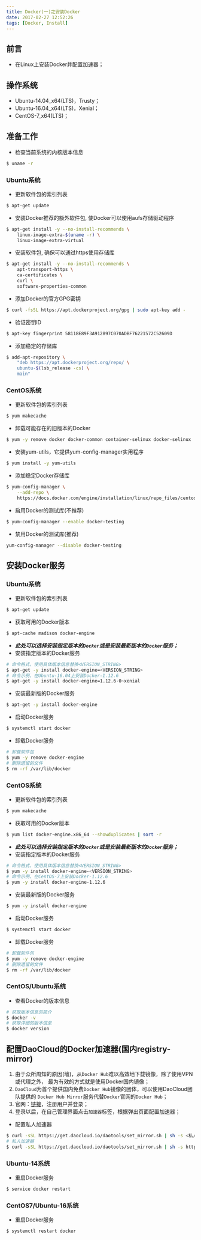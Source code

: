 ```yaml
---
title: Docker(一)之安装Docker
date: 2017-02-27 12:52:26
tags: [Docker, Install]
---
```


## 前言
+ 在Linux上安装Docker并配置加速器；

## 操作系统
+ Ubuntu-14.04_x64(LTS)，Trusty；
+ Ubuntu-16.04_x64(LTS)，Xenial；
+ CentOS-7_x64(LTS)；

<!-- more -->

## 准备工作
+ 检查当前系统的内核版本信息
```bash
$ uname -r
```
### Ubuntu系统
+ 更新软件包的索引列表
```bash
$ apt-get update
```
+ 安装Docker推荐的额外软件包, 使Docker可以使用aufs存储驱动程序
```bash
$ apt-get install -y --no-install-recommends \
    linux-image-extra-$(uname -r) \
    linux-image-extra-virtual
```
+ 安装软件包, 确保可以通过https使用存储库
```bash
$ apt-get install -y --no-install-recommends \
    apt-transport-https \
    ca-certificates \
    curl \
    software-properties-common
```
+ 添加Docker的官方GPG密钥
```bash
$ curl -fsSL https://apt.dockerproject.org/gpg | sudo apt-key add -
```
+ 验证密钥ID
```bash
$ apt-key fingerprint 58118E89F3A912897C070ADBF76221572C52609D
```
+ 添加稳定的存储库
```bash
$ add-apt-repository \
    "deb https://apt.dockerproject.org/repo/ \
    ubuntu-$(lsb_release -cs) \
    main"
```

### CentOS系统
+ 更新软件包的索引列表
```bash
$ yum makecache
```
+ 卸载可能存在的旧版本的Docker
```bash
$ yum -y remove docker docker-common container-selinux docker-selinux
```
+ 安装yum-utils，它提供yum-config-manager实用程序
```bash
$ yum install -y yum-utils
```
+ 添加稳定Docker存储库
```bash
$ yum-config-manager \
    --add-repo \
    https://docs.docker.com/engine/installation/linux/repo_files/centos/docker.repo
```
+ 启用Docker的测试库(不推荐)
```bash
$ yum-config-manager --enable docker-testing
```
+ 禁用Docker的测试库(推荐)
```bash
yum-config-manager --disable docker-testing
```

## 安装Docker服务
### Ubuntu系统
+ 更新软件包的索引列表
```bash
$ apt-get update
```
+ 获取可用的Docker版本
```bash
$ apt-cache madison docker-engine
```
+ **_此处可以选择安装指定版本的`Docker`或是安装最新版本的`Docker`服务；_**
+ 安装指定版本的Docker服务
```bash
# 命令格式，使用具体版本信息替换<VERSION_STRING>
$ apt-get -y install docker-engine=<VERSION_STRING>
# 命令示例，在Ubuntu-16.04上安装Docker-1.12.6
$ apt-get -y install docker-engine=1.12.6-0~xenial
```
+ 安装最新版的Docker服务
```bash
$ apt-get -y install docker-engine
```
+ 启动Docker服务
```bash
$ systemctl start docker
```
+ 卸载Docker服务
```bash
# 卸载软件包
$ yum -y remove docker-engine
# 删除遗留的文件
$ rm -rf /var/lib/docker
```
### CentOS系统
+ 更新软件包的索引列表
```bash
$ yum makecache
```
+ 获取可用的Docker版本
```bash
$ yum list docker-engine.x86_64 --showduplicates | sort -r
```
+ **_此处可以选择安装指定版本的`Docker`或是安装最新版本的`Docker`服务；_**
+ 安装指定版本的Docker服务
```bash
# 命令格式，使用具体版本信息替换<VERSION_STRING>
$ yum -y install docker-engine-<VERSION_STRING>
# 命令示例，在CentOS-7上安装Docker-1.12.6
$ yum -y install docker-engine-1.12.6
```
+ 安装最新版的Docker服务
```bash
$ yum -y install docker-engine
```
+ 启动Docker服务
```bash
$ systemctl start docker
```
+ 卸载Docker服务
```bash
# 卸载软件包
$ yum -y remove docker-engine
# 删除遗留的文件
$ rm -rf /var/lib/docker
```
### CentOS/Ubuntu系统
+ 查看Docker的版本信息
```bash
# 获取版本信息的简介
$ docker -v
# 获取详细的版本信息
$ docker version
```

## 配置DaoCloud的Docker加速器(国内registry-mirror)
1. 由于众所周知的原因(墙)，从`Docker Hub`难以高效地下载镜像，除了使用VPN或代理之外，
最为有效的方式就是使用Docker国内镜像；
2. `DaoCloud`为首个提供国内免费`Docker Hub`镜像的团体，可以使用DaoCloud团队提供的
`Docker Hub Mirror`服务代替`Docker`官网的`Docker Hub`；
3. 官网：[链接](https://www.daocloud.io/)，注册用户并登录；
4. 登录以后，在自己管理界面点击`加速器`标签，根据弹出页面配置加速器；
+ 配置私人加速器
```bash
$ curl -sSL https://get.daocloud.io/daotools/set_mirror.sh | sh -s <私人URL>
# 私人加速器
$ curl -sSL https://get.daocloud.io/daotools/set_mirror.sh | sh -s http://6bdc63e3.m.daocloud.io
```
### Ubuntu-14系统
+ 重启Docker服务
```bash
$ service docker restart
```
### CentOS7/Ubuntu-16系统
+ 重启Docker服务
```bash
$ systemctl restart docker
```
